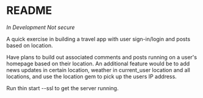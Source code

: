 # README

<!-- This README would normally document whatever steps are necessary to get the
application up and running.

Things you may want to cover:

* Ruby version

* System dependencies

* Configuration

* Database creation

* Database initialization

* How to run the test suite

* Services (job queues, cache servers, search engines, etc.)

* Deployment instructions

* ... -->

*In Development* *Not secure* 

A quick exercise in building a travel app with user sign-in/login and posts based on location. 

Have plans to build out associated comments and posts running on a user's homepage based on their location. An additional feature would be to add news updates in certain location, weather in current_user location and all locations, and use the location gem to pick up the users IP address. 

Run thin start --ssl to get the server running. 
